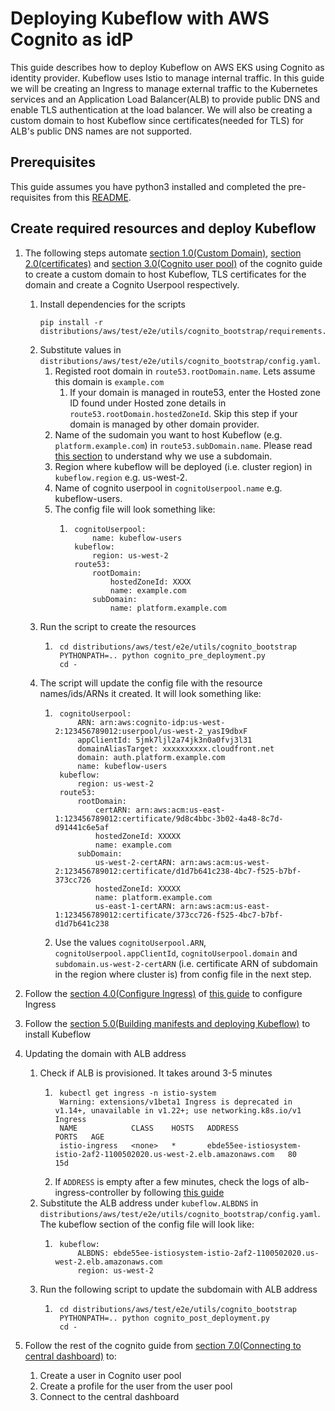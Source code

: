 # Deploying Kubeflow with AWS Cognito as idP

This guide describes how to deploy Kubeflow on AWS EKS using Cognito as identity provider. Kubeflow uses Istio to manage internal traffic. In this guide we will be creating an Ingress to manage external traffic to the Kubernetes services and an Application Load Balancer(ALB) to provide public DNS and enable TLS authentication at the load balancer. We will also be creating a custom domain to host Kubeflow since certificates(needed for TLS) for ALB's public DNS names are not supported.

## Prerequisites

This guide assumes you have python3 installed and completed the pre-requisites from this [README](./README.md#prerequisites).

## Create required resources and deploy Kubeflow

1. The following steps automate [section 1.0(Custom Domain)](./README.md#10-custom-domain), [section 2.0(certificates)](./README.md#20-certificate) and [section 3.0(Cognito user pool)](./README.md#30-cognito-user-pool) of the cognito guide to create a custom domain to host Kubeflow, TLS certificates for the domain and create a Cognito Userpool respectively.
    1. Install dependencies for the scripts
        ```
        pip install -r distributions/aws/test/e2e/utils/cognito_bootstrap/requirements.txt
        ```
    1. Substitute values in `distributions/aws/test/e2e/utils/cognito_bootstrap/config.yaml`.
        1. Registed root domain in `route53.rootDomain.name`. Lets assume this domain is `example.com`
            1. If your domain is managed in route53, enter the Hosted zone ID found under Hosted zone details in `route53.rootDomain.hostedZoneId`. Skip this step if your domain is managed by other domain provider.
        1. Name of the sudomain you want to host Kubeflow (e.g. `platform.example.com`) in `route53.subDomain.name`. Please read [this section](./README.md#10-custom-domain) to understand why we use a subdomain.
        1. Region where kubeflow will be deployed (i.e. cluster region) in `kubeflow.region` e.g. us-west-2.
        1. Name of cognito userpool in `cognitoUserpool.name` e.g. kubeflow-users.
        1. The config file will look something like:
            1. ```
                cognitoUserpool:
                    name: kubeflow-users
                kubeflow:
                    region: us-west-2
                route53:
                    rootDomain:
                        hostedZoneId: XXXX
                        name: example.com
                    subDomain:
                        name: platform.example.com
                ```
    1. Run the script to create the resources
        1. ```
            cd distributions/aws/test/e2e/utils/cognito_bootstrap
            PYTHONPATH=.. python cognito_pre_deployment.py
            cd -
            ```
    1. The script will update the config file with the resource names/ids/ARNs it created. It will look something like:
        1. ```
            cognitoUserpool:
                ARN: arn:aws:cognito-idp:us-west-2:123456789012:userpool/us-west-2_yasI9dbxF
                appClientId: 5jmk7ljl2a74jk3n0a0fvj3l31
                domainAliasTarget: xxxxxxxxxx.cloudfront.net
                domain: auth.platform.example.com
                name: kubeflow-users
            kubeflow:
                region: us-west-2
            route53:
                rootDomain:
                    certARN: arn:aws:acm:us-east-1:123456789012:certificate/9d8c4bbc-3b02-4a48-8c7d-d91441c6e5af
                    hostedZoneId: XXXXX
                    name: example.com
                subDomain:
                    us-west-2-certARN: arn:aws:acm:us-west-2:123456789012:certificate/d1d7b641c238-4bc7-f525-b7bf-373cc726
                    hostedZoneId: XXXXX
                    name: platform.example.com
                    us-east-1-certARN: arn:aws:acm:us-east-1:123456789012:certificate/373cc726-f525-4bc7-b7bf-d1d7b641c238
            ```
        1. Use the values `cognitoUserpool.ARN`, `cognitoUserpool.appClientId`, `cognitoUserpool.domain` and `subdomain.us-west-2-certARN` (i.e. certificate ARN of subdomain in the region where cluster is) from config file in the next step.

1. Follow the [section 4.0(Configure Ingress)](./README.md#40-configure-ingress) of [this guide](./README.md) to configure Ingress

1. Follow the [section 5.0(Building manifests and deploying Kubeflow)](./README.md#50-building-manifests-and-deploying-kubeflow) to install Kubeflow

1. Updating the domain with ALB address
    1. Check if ALB is provisioned. It takes around 3-5 minutes
        1. ```
            kubectl get ingress -n istio-system
            Warning: extensions/v1beta1 Ingress is deprecated in v1.14+, unavailable in v1.22+; use networking.k8s.io/v1 Ingress
            NAME            CLASS    HOSTS   ADDRESS                                                                  PORTS   AGE
            istio-ingress   <none>   *       ebde55ee-istiosystem-istio-2af2-1100502020.us-west-2.elb.amazonaws.com   80      15d
            ```
        2. If `ADDRESS` is empty after a few minutes, check the logs of alb-ingress-controller by following [this guide](https://www.kubeflow.org/docs/distributions/aws/troubleshooting-aws/#alb-fails-to-provision)
    1. Substitute the ALB address under `kubeflow.ALBDNS` in `distributions/aws/test/e2e/utils/cognito_bootstrap/config.yaml`. The kubeflow section of the config file will look like:
        1. ```
            kubeflow:
                ALBDNS: ebde55ee-istiosystem-istio-2af2-1100502020.us-west-2.elb.amazonaws.com
                region: us-west-2
            ```
    1. Run the following script to update the subdomain with ALB address
        1. ```
            cd distributions/aws/test/e2e/utils/cognito_bootstrap
            PYTHONPATH=.. python cognito_post_deployment.py
            cd -
            ```
1. Follow the rest of the cognito guide from [section 7.0(Connecting to central dashboard)](./README.md#70-connecting-to-central-dashboard) to:
    1. Create a user in Cognito user pool
    1. Create a profile for the user from the user pool
    1. Connect to the central dashboard
